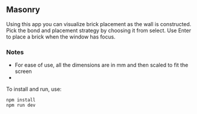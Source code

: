 ## Masonry

Using this app you can visualize brick placement as the wall is constructed. Pick the bond and placement strategy by choosing it from select. Use Enter to place a brick when the window has focus.

### Notes

* For ease of use, all the dimensions are in mm and then scaled to fit the screen
* 

To install and run, use:

```
npm install
npm run dev
```